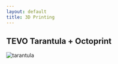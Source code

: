 ```yaml
---
layout: default
title: 3D Printing
---
```


## TEVO Tarantula + Octoprint

![tarantula](/assets/img/3dprinting/tarantula.jpg)